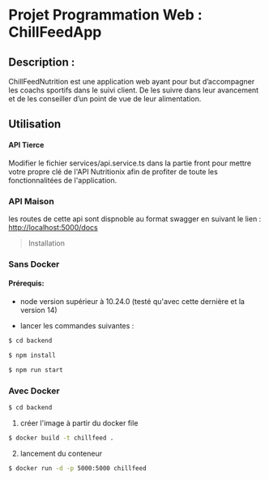 # Projet Programmation Web : ChillFeedApp

## Description :
ChillFeedNutrition est une application web ayant pour but d’accompagner les coachs sportifs dans le suivi client. De les suivre dans leur avancement et de les
conseiller d’un point de vue de leur alimentation.
## Utilisation 

#### API Tierce
Modifier le fichier services/api.service.ts dans la partie front pour mettre votre propre clé de l'API Nutritionix afin de profiter de toute les
fonctionnalitées de l'application.

### API Maison 
les routes de cette api sont dispnoble au format swagger en suivant le lien : <http://localhost:5000/docs>

> Installation

### Sans Docker
#### Prérequis:

- node version supérieur à 10.24.0 (testé qu'avec cette dernière et la version 14)


- lancer les commandes suivantes :
```sh
$ cd backend
```
```sh
$ npm install 
```
```sh   
$ npm run start
```
### Avec Docker

```sh
$ cd backend
```
1. créer l'image à partir du docker file 

```sh
$ docker build -t chillfeed .
```

2. lancement du conteneur

```sh
$ docker run -d -p 5000:5000 chillfeed
```


